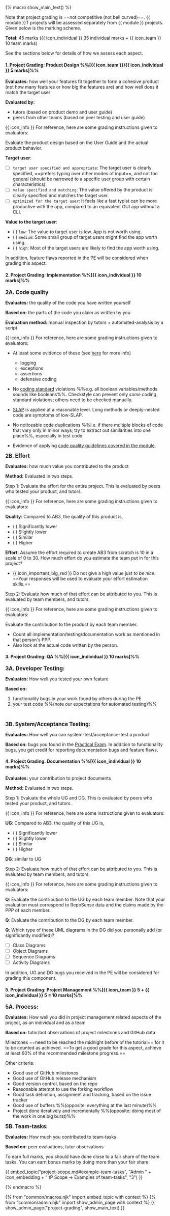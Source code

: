 {% macro show_main_text() %}
<div id="main">

Note that project grading is ==not competitive (not bell curved)==. {{ module }}T projects will be assessed separately from {{ module }} projects. Given below is the marking scheme.

**Total**: 45 marks ({{ icon_individual }} 35 individual marks + {{ icon_team }} 10 team marks)

See the sections below for details of how we assess each aspect.

<!-- -------------------------------------------------------------------------------------------------------------- -->
<div id="criteria-productDesign">

#### <div class="bg-warning p-1">1. Project Grading: Product Design %%[{{ icon_team }}/{{ icon_individual }} 5 marks]%%</div>

**Evaluates:** how well your features fit together to form a cohesive product (not how many features or how big the features are) and how well does it match the target user

**Evaluated by:**
* tutors (based on product demo and user guide)
* peers from other teams (based on peer testing and user guide)

<box background-color="white" border-color="grey" border-left-color="gold">

{{ icon_info }} For reference, here are some grading instructions given to evaluators:

<div id="projectGrading-featureFit-instructions">

Evaluate the product design based on the User Guide and the actual product behavior.

**Target user**:
- [ ] `target user specified and appropriate`: The target user is clearly specified, ==prefers typing over other modes of input==, and not too general (should be narrowed to a specific user group with certain characteristics).
- [ ] `value specified and matching`: The value offered by the product is clearly specified and matches the target user.
- [ ] `optimized for the target user`: It feels like a fast typist can be more productive with the app, compared to an equivalent GUI app without a CLI.

**Value to the target user**:
- ( ) `low`: The value to target user is low. App is not worth using.
- ( ) `medium`: Some small group of target users might find the app worth using.
- ( ) `high`: Most of the target users are likely to find the app worth using.

</div>
</box>

In addition, feature flaws reported in the PE will be considered when grading this aspect.

<box>
<include src="project-grading-bugs.md#featureFlaws" />
</box>
</div>

<!-- -------------------------------------------------------------------------------------------------------------- -->

#### <div class="bg-warning p-1">2. Project Grading: Implementation %%[{{ icon_individual }} 10 marks]%%</div>

**<big>2A. Code quality</big>**

**Evaluates:** the quality of the code you have written yourself

**Based on:** the parts of the code you claim as written by you

**Evaluation method:** manual inspection by tutors + automated-analysis by a script

<box background-color="white" border-color="grey" border-left-color="gold">

{{ icon_info }} For reference, here are some grading instructions given to evaluators:

<span id="projectGrading-codeQuality-criteria">

* At least some evidence of these (see [here]({{baseUrl}}/se-book-adapted/chapters/errorHandling.html) for more info)
  * logging
  * exceptions
  * assertions
  * defensive coding

* No [coding standard]({{java_coding_standard}}) violations %%e.g. all boolean variables/methods sounds like booleans%%. Checkstyle can prevent only _some_ coding standard violations; others need to be checked manually.

* [SLAP]({{baseUrl}}/se-book-adapted/chapters/codeQuality.html#slap-hard) is applied at a reasonable level. Long methods or deeply-nested code are symptoms of low-SLAP.

* No noticeable code duplications %%i.e. if there multiple blocks of code that vary only in minor ways, try to extract out similarities into one place%%, especially in test code.

* Evidence of applying [code quality guidelines covered in the module](../book/codeQuality/).

</span>
</box>

**<big>2B. Effort</big>**

**Evaluates:** how much value you contributed to the product

**Method:** Evaluated in two steps.

Step 1: Evaluate the effort for the entire project. This is evaluated by peers who tested your product, and tutors.

<box background-color="white" border-color="grey" border-left-color="gold">

{{ icon_info }} For reference, here are some grading instructions given to evaluators:

<div id="projectGrading-featureQuality-instructions">

**Quality**: Compared to AB3, the quality of this product is,
- ( )  Significantly lower
- ( )  Slightly lower
- ( )  Similar
- ( )  Higher
</div>

<div id="projectGrading-effort-instructions">

**Effort**: Assume the effort required to create AB3 from scratch is 10 in a scale of 0 to 30. How much effort do you estimate the team put in for this project?
* {{ icon_important_big_red }} Do not give a high value just _to be nice_. ==Your responses will be used to evaluate your effort estimation skills.==
</div>
</box>

Step 2: Evaluate how much of that effort can be attributed to you. This is evaluated by team members, and tutors.

<box background-color="white" border-color="grey" border-left-color="gold">

{{ icon_info }} For reference, here are some grading instructions given to evaluators:

Evaluate the contribution to the product by each team member.
* Count all implementation/testing/documentation work as mentioned in that person's PPP.
* Also look at the actual code written by the person.
</box>
<!-- -------------------------------------------------------------------------------------------------------------- -->

#### <div class="bg-warning p-1">3. Project Grading: QA %%[{{ icon_individual }} 10 marks]%%</div>


<big>**3A. Developer Testing:**</big>

**Evaluates:** How well you tested your own feature

**Based on:**
1. functionality bugs in your work found by others during the PE
1. your test code %%(note <trigger trigger="click" for="modal:projectGradingQA-testingExpectations">our expectations for automated testing</trigger>)%%

<modal large title="Our expectations for automated testing in the project" id="modal:projectGradingQA-testingExpectations">
  <include src="project-scope.md#testing-expectations"/>
</modal>

<box>
<include src="project-grading-bugs.md#functionalityBugs" />
</box>


<big>**3B. System/Acceptance Testing:**</big>

**Evaluates:** How well you can system-test/acceptance-test a product

**Based on:** bugs you found in the [Practical Exam]({{baseUrl}}/admin/project-deliverables.html#deliverable-practical-exam). In addition to functionality bugs, you get credit for reporting documentation bugs and feature flaws.

<box>
<include src="project-grading-bugs.md#bugCalculationNotes" />
</box>

<!-- -------------------------------------------------------------------------------------------------------------- -->

#### <div class="bg-warning p-1">4. Project Grading: Documentation %%[{{ icon_individual }} 10 marks]%%</div>

**Evaluates:** your contribution to project documents

**Method:** Evaluated in two steps.

Step 1: Evaluate the whole UG and DG. This is evaluated by peers who tested your product, and tutors.

<box background-color="white" border-color="grey" border-left-color="gold">
{{ icon_info }} For reference, here are some instructions given to evaluators:

<div id="projectGrading-userGuide-instructions">

**UG**: Compared to AB3, the quality of this UG is,
- ( )  Significantly lower
- ( )  Slightly lower
- ( )  Similar
- ( )  Higher

</div>
<div id="projectGrading-devGuide-instructions">

**DG**: similar to UG
</div>
</box>

Step 2: Evaluate how much of that effort can be attributed to you. This is evaluated by team members, and tutors.

<box background-color="white" border-color="grey" border-left-color="gold">

{{ icon_info }} For reference, here are some grading instructions given to evaluators:

**Q**: Evaluate the contribution to the UG by each team member. Note that your evaluation must correspond to RepoSense data and the claims made by the PPP of each member.

**Q**: Evaluate the contribution to the DG by each team member.

**Q**: Which type of these UML diagrams in the DG did you personally add (or significantly modified)?
- [ ] Class Diagrams
- [ ] Object Diagrams
- [ ] Sequence Diagrams
- [ ] Activity Diagrams
</box>

In addition, UG and DG bugs you received in the PE will be considered for grading this component.

<box>
<include src="project-grading-bugs.md#ugBugs" />
</box>

<box>
<include src="project-grading-bugs.md#dgBugs" />
</box>

<!-- -------------------------------------------------------------------------------------------------------------- -->

#### <div class="bg-warning p-1">5. Project Grading: Project Management %%[{{ icon_team }} 5 + {{ icon_individual }} 5 = 10 marks]%%</div>

<div id="project-management-grading"> 

<big>**5A. Process:**</big>

**Evaluates:** How well you did in project management related aspects of the project, as an individual and as a team

**Based on:** tutor/bot observations of project milestones and GitHub data
 
Milestones ==need to be reached the midnight before of the tutorial== for it to be counted as achieved. ==To get a good grade for this aspect, achieve at least 60% of the recommended milestone progress.==
  
Other criteria:
* Good use of GitHub milestones
* Good use of GitHub release mechanism
* Good version control, based on the repo
* Reasonable attempt to use the forking workflow
* Good task definition, assignment and tracking, based on the issue tracker
* Good use of buffers %%(opposite: everything at the last minute)%%
* Project done iteratively and incrementally %%(opposite: doing most of the work in one big burst)%% 

<big>**5B. Team-tasks:**</big>

**Evaluates:** How much you contributed to team-tasks

**Based on:** peer evaluations, tutor observations

To earn full marks, you should have done close to a fair share of the team tasks. You can earn bonus marks by doing more than your fair share.

{{ embed_topic("project-scope.md#example-team-tasks", "Admin " + icon_embedding + " tP Scope → Examples of team-tasks", "3") }}

</div>

</div>
{% endmacro %}

{% from "common/macros.njk" import embed_topic with context %}
{% from "common/admin.njk" import show_admin_page with context %}
{{ show_admin_page("project-grading", show_main_text) }}
